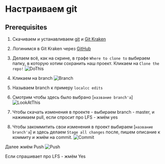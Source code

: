 # Настраиваем git

## Prerequisites

1. Скачиваем и устанавливаем [git](https://github.com/git-for-windows/git/releases/download/v2.25.1.windows.1/Git-2.25.1-64-bit.exe) и [Git Kraken](https://release.gitkraken.com/win64/GitKrakenSetup.exe)

2. Логинимся в Git Kraken через [GitHub](https://github.com)

3. Делаем всё, как на скрине, в графе `Where to clone to` выбираем папку, в которую хотим сохранить наш проект. Кликаем на `Clone the repo!`
![DoThis](https://i.imgur.com/ZML77E3.png)

4. Кликаем на branch
![Branch](https://i.imgur.com/KTnSqgv.png)

5. Называем branch к примеру `localcc edits`

6. Смотрим чтобы здесь было выбрано [`название branch'а`]
![LookAtThis](https://i.imgur.com/VCDEBfy.png)

7. Чтобы скачать изменения в проекте - выбираем branch - master, и нажимаем pull, если спросит про LFS - жмём yes

8. Чтобы закоммитить свои изменения в проект выбираем [`название branch'а`] и здесь делаем `Stage all changes` после, пишем описание к коммиту и жмём на commit.
![Commit](https://i.imgur.com/4sGJxiA.png)

Далее жмём Push 
![Push](https://i.imgur.com/12uTkYx.png)

Если спрашивает про LFS - жмём Yes



